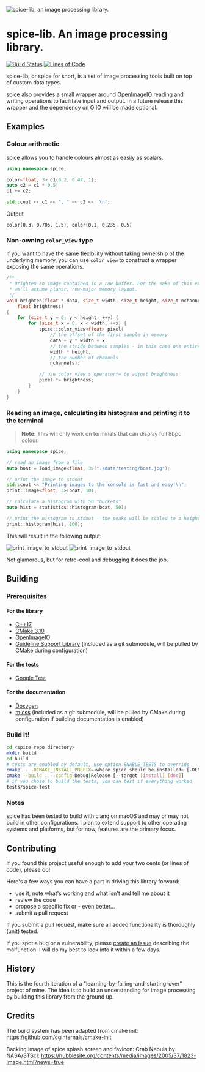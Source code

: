 ![spice-lib. an image processing library.](./doc/assets/branding/spice_splash.png)

# spice-lib. An image processing library.

[![Build Status](https://travis-ci.com/JanHett/spice-lib.svg?branch=master)](https://travis-ci.com/JanHett/spice-lib) [![Lines of Code](https://tokei.rs/b1/github/JanHett/spice-lib)](https://github.com/XAMPPRocky/tokei)

spice-lib, or spice for short, is a set of image processing tools built on top of custom data types.

spice also provides a small wrapper around [OpenImageIO](https://openimageio.readthedocs.io/) reading and writing operations to facilitate input and output. In a future release this wrapper and the dependency on OIIO will be made optional.

## Examples

### Colour arithmetic

spice allows you to handle colours almost as easily as scalars.

```c++
using namespace spice;

color<float, 3> c1{0.2, 0.47, 1};
auto c2 = c1 * 0.5;
c1 += c2;

std::cout << c1 << ", " << c2 << '\n';
```

Output

```
color(0.3, 0.705, 1.5), color(0.1, 0.235, 0.5)
```

### Non-owning `color_view` type

If you want to have the same flexibility without taking ownership of the underlying memory, you can use `color_view` to construct a wrapper exposing the same operations.

```c++
/**
 * Brighten an image contained in a raw buffer. For the sake of this example,
 * we'll assume planar, row-major memory layout.
 */
void brighten(float * data, size_t width, size_t height, size_t nchannels,
    float brightness)
{
    for (size_t y = 0; y < height; ++y) {
        for (size_t x = 0; x < width; ++x) {
            spice::color_view<float> pixel(
                // the offset of the first sample in memory
                data + y * width + x,
                // the stride between samples - in this case one entire plane
                width * height,
                // the number of channels
                nchannels);

            // use color_view's operator*= to adjust brightness
            pixel *= brightness;
        }
    }
}
```

### Reading an image, calculating its histogram and printing it to the terminal

> **Note:** This will only work on terminals that can display full 8bpc colour.

```c++
using namespace spice;

// read an image from a file
auto boat = load_image<float, 3>("./data/testing/boat.jpg");

// print the image to stdout
std::cout << "Printing images to the console is fast and easy!\n";
print::image<float, 3>(boat, 10);

// calculate a histogram with 50 "buckets"
auto hist = statistics::histogram(boat, 50);

// print the histogram to stdout - the peaks will be scaled to a height of 100 characters
print::histogram(hist, 100);
```

This will result in the following output:

![print_image_to_stdout](./doc/assets/showcase/print_image_to_stdout.png)
![print_image_to_stdout](./doc/assets/showcase/histogram_to_stdout.png)

Not glamorous, but for retro-cool and debugging it does the job.

## Building

### Prerequisites

#### For the library

- [C++17](https://en.cppreference.com/w/cpp/compiler_support)
- [CMake 3.10](https://cmake.org/)
- [OpenImageIO](https://github.com/OpenImageIO/oiio)
- [Guideline Support Library](https://github.com/microsoft/GSL) (included as a git submodule, will be pulled by CMake during configuration)

#### For the tests

- [Google Test](https://github.com/google/googletest)

#### For the documentation

- [Doxygen](http://www.doxygen.nl/)
- [m.css](https://github.com/mosra/m.css) (included as a git submodule, will be pulled by CMake during configuration if building documentation is enabled)

### Build It!

```bash
cd <spice repo directory>
mkdir build
cd build
# tests are enabled by default, use option ENABLE_TESTS to override
cmake .. -DCMAKE_INSTALL_PREFIX=<where spice should be installed> [-DENABLE_TESTS=OFF|ON] [-DENABLE_DOCS=OFF|ON]
cmake --build . --config Debug|Release [--target [install] [doc]]
# if you chose to build the tests, you can test if everything worked
tests/spice-test
```

### Notes

spice has been tested to build with clang on macOS and may or may not build in other configurations. I plan to extend support to other operating systems and platforms, but for now, features are the primary focus.

## Contributing

If you found this project useful enough to add your two cents (or lines of code), please do!

Here's a few ways you can have a part in driving this library forward:

- use it, note what's working and what isn't and tell me about it
- review the code
- propose a specific fix or - even better...
- submit a pull request

If you submit a pull request, make sure all added functionality is thoroughly (unit) tested.

If you spot a bug or a vulnerability, please [create an issue](https://github.com/JanHett/spice/issues/new) describing the malfunction. I will do my best to look into it within a few days.

## History

This is the fourth iteration of a "learning-by-failing-and-starting-over" project of mine. The idea is to build an understanding for image processing by building this library from the ground up.

## Credits

The build system has been adapted from cmake init: https://github.com/cginternals/cmake-init

Backing image of spice splash screen and favicon: Crab Nebula by NASA/STScI: https://hubblesite.org/contents/media/images/2005/37/1823-Image.html?news=true